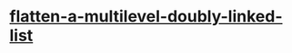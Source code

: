 # [flatten-a-multilevel-doubly-linked-list](https://leetcode-cn.com/problems/flatten-a-multilevel-doubly-linked-list)
